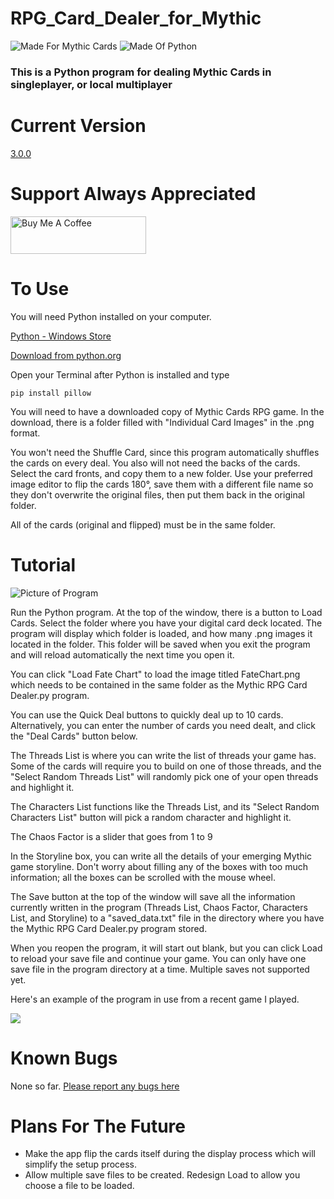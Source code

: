 # RPG_Card_Dealer_for_Mythic

![Made For Mythic Cards](https://i.imgur.com/1F5m5My.png) ![Made Of Python](https://i.imgur.com/xNcFIbg.png)

### This is a Python program for dealing Mythic Cards in singleplayer, or local multiplayer

# Current Version
[3.0.0](https://github.com/exarobibliologist/RPG_Card_Dealer_for_Mythic/releases/tag/v3.0.0)

# Support Always Appreciated
<a href="https://www.buymeacoffee.com/exarobibliologist" target="_blank"><img src="https://cdn.buymeacoffee.com/buttons/v2/default-yellow.png" alt="Buy Me A Coffee" style="height: 60px !important;width: 217px !important;" ></a>

# To Use
You will need Python installed on your computer.

[Python - Windows Store](https://apps.microsoft.com/detail/9nrwmjp3717k?hl=en-US&gl=US)

[Download from python.org](https://www.python.org/downloads/)

Open your Terminal after Python is installed and type

```
pip install pillow
```

You will need to have a downloaded copy of Mythic Cards RPG game. In the download, there is a folder filled with "Individual Card Images" in the .png format.

You won't need the Shuffle Card, since this program automatically shuffles the cards on every deal. You also will not need the backs of the cards. Select the card fronts, and copy them to a new folder. Use your preferred image editor to flip the cards 180°, save them with a different file name so they don't overwrite the original files, then put them back in the original folder.

All of the cards (original and flipped) must be in the same folder.

# Tutorial
![Picture of Program](https://i.imgur.com/Ihv1jIq.png)

Run the Python program. At the top of the window, there is a button to Load Cards. Select the folder where you have your digital card deck located. The program will display which folder is loaded, and how many .png images it located in the folder. This folder will be saved when you exit the program and will reload automatically the next time you open it.

You can click "Load Fate Chart" to load the image titled FateChart.png which needs to be contained in the same folder as the Mythic RPG Card Dealer.py program.

You can use the Quick Deal buttons to quickly deal up to 10 cards. Alternatively, you can enter the number of cards you need dealt, and click the "Deal Cards" button below.

The Threads List is where you can write the list of threads your game has. Some of the cards will require you to build on one of those threads, and the "Select Random Threads List" will randomly pick one of your open threads and highlight it.

The Characters List functions like the Threads List, and its "Select Random Characters List" button will pick a random character and highlight it.

The Chaos Factor is a slider that goes from 1 to 9

In the Storyline box, you can write all the details of your emerging Mythic game storyline. Don't worry about filling any of the boxes with too much information; all the boxes can be scrolled with the mouse wheel.

The Save button at the top of the window will save all the information currently written in the program (Threads List, Chaos Factor, Characters List, and Storyline) to a "saved_data.txt" file in the directory where you have the Mythic RPG Card Dealer.py program stored.

When you reopen the program, it will start out blank, but you can click Load to reload your save file and continue your game. You can only have one save file in the program directory at a time. Multiple saves not supported yet.

Here's an example of the program in use from a recent game I played.

![](https://i.imgur.com/wqG6x9Y.png)

# Known Bugs
None so far. [Please report any bugs here](https://github.com/exarobibliologist/RPG_Card_Dealer_for_Mythic/issues)

# Plans For The Future
* Make the app flip the cards itself during the display process which will simplify the setup process.
* Allow multiple save files to be created. Redesign Load to allow you choose a file to be loaded.
